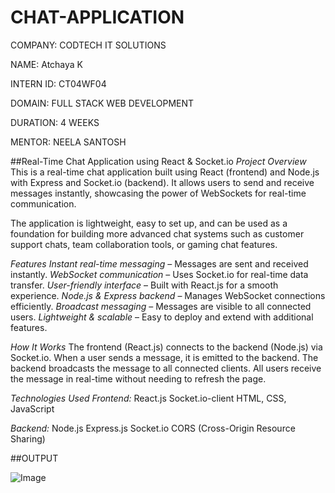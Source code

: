 # CHAT-APPLICATION

COMPANY: CODTECH IT SOLUTIONS

NAME: Atchaya K

INTERN ID: CT04WF04

DOMAIN: FULL STACK WEB DEVELOPMENT

DURATION: 4 WEEKS

MENTOR: NEELA SANTOSH

##Real-Time Chat Application using React & Socket.io
*Project Overview*
This is a real-time chat application built using React (frontend) and Node.js with Express and Socket.io (backend). It allows users to send and receive messages instantly, showcasing the power of WebSockets for real-time communication.

The application is lightweight, easy to set up, and can be used as a foundation for building more advanced chat systems such as customer support chats, team collaboration tools, or gaming chat features.

*Features*
*Instant real-time messaging* – Messages are sent and received instantly.
*WebSocket communication* – Uses Socket.io for real-time data transfer.
*User-friendly interface* – Built with React.js for a smooth experience.
*Node.js & Express backend* – Manages WebSocket connections efficiently.
*Broadcast messaging* – Messages are visible to all connected users.
*Lightweight & scalable* – Easy to deploy and extend with additional features.

*How It Works*
The frontend (React.js) connects to the backend (Node.js) via Socket.io.
When a user sends a message, it is emitted to the backend.
The backend broadcasts the message to all connected clients.
All users receive the message in real-time without needing to refresh the page.

*Technologies Used*
*Frontend:*
React.js
Socket.io-client
HTML, CSS, JavaScript

*Backend:*
Node.js
Express.js
Socket.io
CORS (Cross-Origin Resource Sharing)

##OUTPUT

![Image](https://github.com/user-attachments/assets/85aba27d-eb99-441f-889b-a42ddb5946b0)
